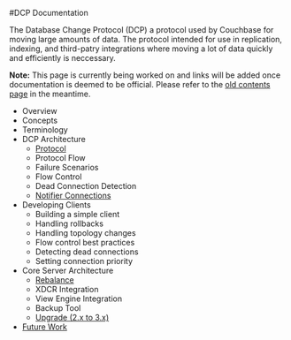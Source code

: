 #DCP Documentation

The Database Change Protocol (DCP) a protocol used by Couchbase for moving large amounts of data. The protocol intended for use in replication, indexing, and third-patry integrations where moving a lot of data quickly and efficiently is neccessary.

**Note:** This page is currently being worked on and links will be added once documentation is deemed to be official. Please refer to the [old contents page](deprecated/README.md) in the meantime.

* Overview
* Concepts
* Terminology
* DCP Architecture
	* [Protocol](documentation/protocol.md)
	* Protocol Flow
	* Failure Scenarios
	* Flow Control
	* Dead Connection Detection
	* [Notifier Connections](documentation/notifier-connection.md)
* Developing Clients
	* Building a simple client
	* Handling rollbacks
	* Handling topology changes
	* Flow control best practices
	* Detecting dead connections
	* Setting connection priority
* Core Server Architecture
	* [Rebalance](documentation/rebalance.md)
	* XDCR Integration
	* View Engine Integration
	* Backup Tool
	* [Upgrade (2.x to 3.x)](documentation/upgrade.md)
* [Future Work](documentation/future-work.md)